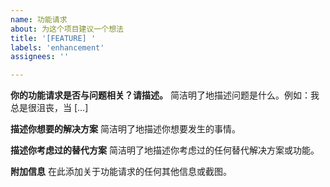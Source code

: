```yaml
---
name: 功能请求
about: 为这个项目建议一个想法
title: '[FEATURE] '
labels: 'enhancement'
assignees: ''

---
```


**你的功能请求是否与问题相关？请描述。**
简洁明了地描述问题是什么。例如：我总是很沮丧，当 [...]

**描述你想要的解决方案**
简洁明了地描述你想要发生的事情。

**描述你考虑过的替代方案**
简洁明了地描述你考虑过的任何替代解决方案或功能。

**附加信息**
在此添加关于功能请求的任何其他信息或截图。
